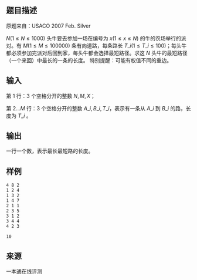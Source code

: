 ## 题目描述

原题来自：USACO 2007 Feb. Silver

$N(1≤N≤1000)$ 头牛要去参加一场在编号为 $x(1≤x≤N)$ 的牛的农场举行的派对。有 $M(1≤M≤100000)$ 条有向道路，每条路长 $T\_i(1≤T\_i≤100)$；每头牛都必须参加完派对后回到家，每头牛都会选择最短路径。求这 $N$ 头牛的最短路径（一个来回）中最长的一条的长度。 特别提醒：可能有权值不同的重边。

## 输入

第 $1$ 行：$3$ 个空格分开的整数 $N,M,X$；

第 $2…M$ 行：$3$ 个空格分开的整数 $A\_i, B\_i, T\_i$​​ ，表示有一条从 $A\_i$ 到 $B\_i$ 的路，长度为 $T\_i$​​ 。

## 输出

一行一个数，表示最长最短路的长度。

## 样例

```input1
4 8 2
1 2 4
1 3 2
1 4 7
2 1 1
2 3 5
3 1 2
3 4 4
4 2 3
```

```output1
10
```


 ## 来源

 一本通在线评测 